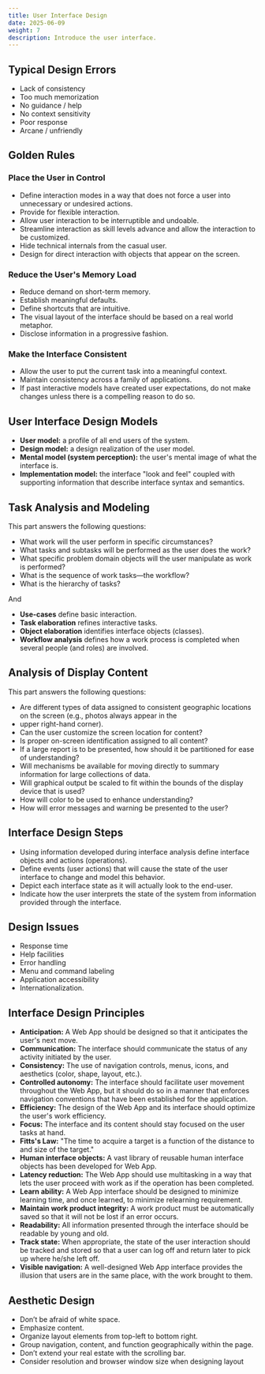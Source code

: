 ```yaml
---
title: User Interface Design
date: 2025-06-09
weight: 7
description: Introduce the user interface.
---
```


## Typical Design Errors

- Lack of consistency
- Too much memorization
- No guidance / help
- No context sensitivity
- Poor response
- Arcane / unfriendly

## Golden Rules

### Place the User in Control

- Define interaction modes in a way that does not force a user into unnecessary or undesired actions.
- Provide for flexible interaction.
- Allow user interaction to be interruptible and undoable.
- Streamline interaction as skill levels advance and allow the interaction to be customized.
- Hide technical internals from the casual user.
- Design for direct interaction with objects that appear on the screen.

### Reduce the User's Memory Load

- Reduce demand on short-term memory.
- Establish meaningful defaults.
- Define shortcuts that are intuitive.
- The visual layout of the interface should be based on a real world metaphor.
- Disclose information in a progressive fashion.

### Make the Interface Consistent

- Allow the user to put the current task into a meaningful context.
- Maintain consistency across a family of applications.
- If past interactive models have created user expectations, do not make changes unless there is a compelling reason to do so.

## User Interface Design Models

- **User model:** a profile of all end users of the system.
- **Design model:** a design realization of the user model.
- **Mental model (system perception):** the user's mental image of what the interface is.
- **Implementation model:** the interface "look and feel" coupled with supporting information that describe interface syntax and semantics.

## Task Analysis and Modeling

This part answers the following questions:

- What work will the user perform in specific circumstances?
- What tasks and subtasks will be performed as the user does the work?
- What specific problem domain objects will the user manipulate as work is performed?
- What is the sequence of work tasks—the workflow?
- What is the hierarchy of tasks?

And

- **Use-cases** define basic interaction.
- **Task elaboration** refines interactive tasks.
- **Object elaboration** identifies interface objects (classes).
- **Workflow analysis** defines how a work process is completed when several people (and roles) are involved.

## Analysis of Display Content

This part answers the following questions:

- Are different types of data assigned to consistent geographic locations on the screen (e.g., photos always appear in the
- upper right-hand corner).
- Can the user customize the screen location for content?
- Is proper on-screen identification assigned to all content?
- If a large report is to be presented, how should it be partitioned for ease of understanding?
- Will mechanisms be available for moving directly to summary information for large collections of data.
- Will graphical output be scaled to fit within the bounds of the display device that is used?
- How will color to be used to enhance understanding?
- How will error messages and warning be presented to the user?

## Interface Design Steps

- Using information developed during interface analysis define interface objects and actions (operations).
- Define events (user actions) that will cause the state of the user interface to change and model this behavior.
- Depict each interface state as it will actually look to the end-user.
- Indicate how the user interprets the state of the system from information provided through the interface.

## Design Issues

- Response time
- Help facilities
- Error handling
- Menu and command labeling
- Application accessibility
- Internationalization.

## Interface Design Principles

- **Anticipation:** A Web App should be designed so that it anticipates the user's next move.
- **Communication:** The interface should communicate the status of any activity initiated by the user.
- **Consistency:** The use of navigation controls, menus, icons, and aesthetics (color, shape, layout, etc.).
- **Controlled autonomy:** The interface should facilitate user movement throughout the Web App, but it should do so in a manner that enforces navigation conventions that have been established for the application.
- **Efficiency:** The design of the Web App and its interface should optimize the user's work efficiency.
- **Focus:** The interface and its content should stay focused on the user tasks at hand.
- **Fitts's Law:** "The time to acquire a target is a function of the distance to and size of the target."
- **Human interface objects:** A vast library of reusable human interface objects has been developed for Web App.
- **Latency reduction:** The Web App should use multitasking in a way that lets the user proceed with work as if the operation has been completed.
- **Learn ability:** A Web App interface should be designed to minimize learning time, and once learned, to minimize relearning requirement.
- **Maintain work product integrity:** A work product must be automatically saved so that it will not be lost if an error occurs.
- **Readability:** All information presented through the interface should be readable by young and old.
- **Track state:** When appropriate, the state of the user interaction should be tracked and stored so that a user can log off and return later to pick up where he/she left off.
- **Visible navigation:** A well-designed Web App interface provides the illusion that users are in the same place, with the work brought to them.

## Aesthetic Design

- Don’t be afraid of white space.
- Emphasize content.
- Organize layout elements from top-left to bottom right.
- Group navigation, content, and function geographically within the page.
- Don’t extend your real estate with the scrolling bar.
- Consider resolution and browser window size when designing layout
